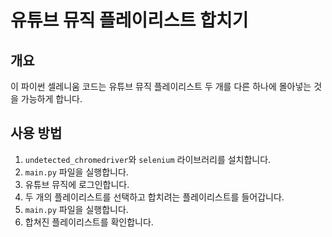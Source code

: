 # 유튜브 뮤직 플레이리스트 합치기

## 개요
이 파이썬 셀레니움 코드는 유튜브 뮤직 플레이리스트 두 개를 다른 하나에 몰아넣는 것을 가능하게 합니다.

## 사용 방법
1. `undetected_chromedriver`와 `selenium` 라이브러리를 설치합니다.
2. `main.py` 파일을 실행합니다.
3. 유튜브 뮤직에 로그인합니다.
4. 두 개의 플레이리스트를 선택하고 합치려는 플레이리스트를 들어갑니다.
5. `main.py` 파일을 실행합니다.
6. 합쳐진 플레이리스트를 확인합니다.
